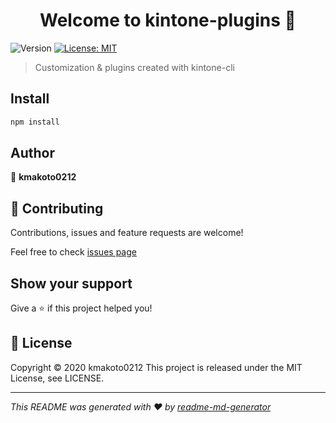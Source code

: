 <h1 align="center">Welcome to kintone-plugins 👋</h1>
<p>
  <img alt="Version" src="https://img.shields.io/badge/version-0.1.0-blue.svg?cacheSeconds=2592000" />
  <a href="#" target="_blank">
    <img alt="License: MIT" src="https://img.shields.io/badge/License-MIT-yellow.svg" />
  </a>
</p>

> Customization & plugins created with kintone-cli

## Install

```sh
npm install
```

## Author

👤 **kmakoto0212**

## 🤝 Contributing

Contributions, issues and feature requests are welcome!

Feel free to check [issues page](https://github.com/kmakoto0212/kintone-plugins/issues)

## Show your support

Give a ⭐️ if this project helped you!

## 📝 License

Copyright © 2020 kmakoto0212
This project is released under the MIT License, see LICENSE.

***
_This README was generated with ❤️ by [readme-md-generator](https://github.com/kefranabg/readme-md-generator)_